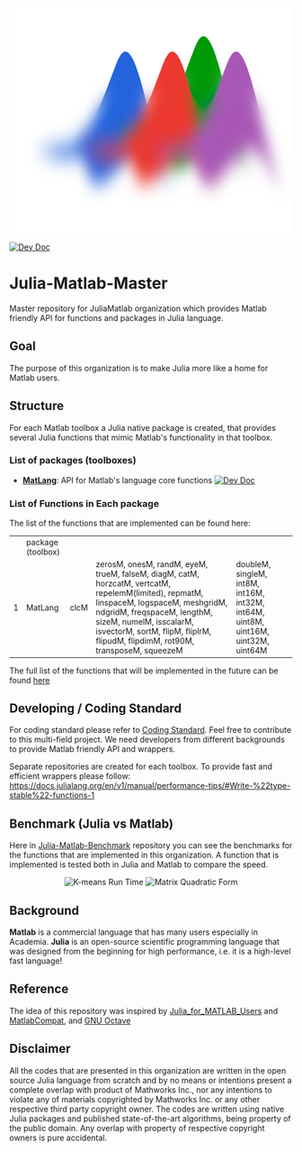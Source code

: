 <p align="center">
  <img src="https://github.com/juliamatlab/Julia-Matlab-Master/blob/master/logo/Julia-Matlab-Logo.png" alt="Julia-Matlab-Logo" height="400"/>
</p>


 [![Dev Doc](https://img.shields.io/badge/docs-dev-blue.svg)](https://juliamatlab.github.io/MatLang/dev)

# Julia-Matlab-Master
Master repository for JuliaMatlab organization which provides Matlab friendly API for functions and packages in Julia language.

## Goal
The purpose of this organization is to make Julia more like a home for Matlab users.

## Structure
For each Matlab toolbox a Julia native package is created, that provides several Julia functions that mimic Matlab's functionality in that toolbox.

### List of packages (toolboxes)
* **[MatLang](https://github.com/juliamatlab/MatLang)**: API for Matlab's language core functions  [![Dev Doc](https://img.shields.io/badge/docs-dev-blue.svg)](https://juliamatlab.github.io/MatLang/dev)

### List of Functions in Each package
The list of the functions that are implemented can be found here:

<table>
    <tr>
        <td></td>
        <td>package (toolbox)</td>
        <td></td>
    </tr>
    <tr>
        <td>1</td>
        <td>MatLang</td>
        <td>clcM</td>
        <td>zerosM, onesM, randM, eyeM, trueM, falseM, diagM, catM, horzcatM, vertcatM, repelemM(limited), repmatM, linspaceM, logspaceM, meshgridM, ndgridM, freqspaceM, lengthM, sizeM, numelM, isscalarM, isvectorM, sortM, flipM, fliplrM, flipudM, flipdimM, rot90M, transposeM, squeezeM</td>
        <td>doubleM, singleM, int8M, int16M, int32M, int64M, uint8M, uint16M, uint32M, uint64M</td>
    </tr>
</table>


The full list of the functions that will be implemented in the future can be found [here](https://www.mathworks.com/help/matlab/referencelist.html;jsessionid=e221a09e47ed26d2b333ea600f68?type=function)


## Developing / Coding Standard
For coding standard please refer to [Coding Standard](https://github.com/juliamatlab/Julia-Matlab-Master/blob/master/Coding-Standard.md).
Feel free to contribute to this multi-field project. We need developers from different backgrounds to provide Matlab friendly API and wrappers.

Separate repositories are created for each toolbox. To provide fast and efficient wrappers please follow: https://docs.julialang.org/en/v1/manual/performance-tips/#Write-%22type-stable%22-functions-1

## Benchmark (Julia vs Matlab)
Here in [Julia-Matlab-Benchmark](https://github.com/juliamatlab/Julia-Matlab-Benchmark) repository you can see the benchmarks for the functions that are implemented in this organization. A function that is implemented is tested both in Julia and Matlab to compare the speed.

<p align="middle">
  <img src="https://raw.githubusercontent.com/juliamatlab/Julia-Matlab-Benchmark/master/Figures/Matlab_Julia-1-BLAS-Thread_Julia-MKL/Figure16.png" alt="K-means Run Time" width="400"/>
  <img src="https://raw.githubusercontent.com/juliamatlab/Julia-Matlab-Benchmark/master/Figures/Matlab_Julia-1-BLAS-Thread_Julia-MKL/Figure4.png" alt="Matrix Quadratic Form" width="400"/>
</p>


## Background
**Matlab** is a commercial language that has many users especially in Academia. **Julia** is an open-source scientific programming language that was designed from the beginning for high performance, i.e. it is a high-level fast language!


## Reference
The idea of this repository was inspired by [Julia_for_MATLAB_Users](https://en.wikibooks.org/wiki/Julia_for_MATLAB_Users/Index) and [MatlabCompat](https://github.com/MatlabCompat/MatlabCompat.jl), and [GNU Octave](https://www.gnu.org/software/octave/)


## Disclaimer

All the codes that are presented in this organization are written in the open source Julia language from scratch and by no means or intentions present a complete overlap with product of Mathworks Inc., nor any intentions to violate any of materials copyrighted by Mathworks Inc. or any other respective third party copyright owner. The codes are written using native Julia packages and published state-of-the-art algorithms, being property of the public domain. Any overlap with property of respective copyright owners is pure accidental.
